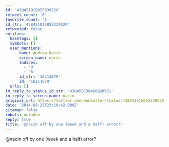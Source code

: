 ```yaml
---
id: '438451015055339520'
retweet_count: '0'
favorite_count: '1'
id_str: '438451015055339520'
retweeted: false
entities:
  hashtags: []
  symbols: []
  user_mentions:
    - name: Andrew Nacin
      screen_name: nacin
      indices:
        - '0'
        - '6'
      id_str: '16213079'
      id: '16213079'
  urls: []
in_reply_to_status_id_str: '438450738490920961'
in_reply_to_screen_name: nacin
original_url: https://twitter.com/benbalter/status/438451015055339520
date: '2014-02-25T23:10:42.000Z'
sitemap: false
robots: noindex
reply: true
title: '@nacin off by one (week and a half) error?'
---
```


@nacin off by one (week and a half) error?